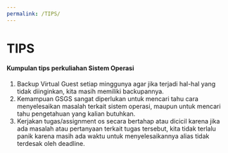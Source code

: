 ```yaml
---
permalink: /TIPS/
---
```


# TIPS

#### Kumpulan tips perkuliahan Sistem Operasi

1. Backup Virtual Guest setiap minggunya agar jika terjadi hal-hal yang tidak diinginkan, kita masih memiliki backupannya.
2. Kemampuan GSGS sangat diperlukan untuk mencari tahu cara menyelesaikan masalah terkait sistem operasi, maupun untuk mencari tahu pengetahuan yang kalian butuhkan.
3. Kerjakan tugas/assignment os secara bertahap atau dicicil karena jika ada masalah atau pertanyaan terkait tugas tersebut, kita tidak terlalu panik karena masih ada waktu untuk menyelesaikannya alias tidak terdesak oleh deadline.
